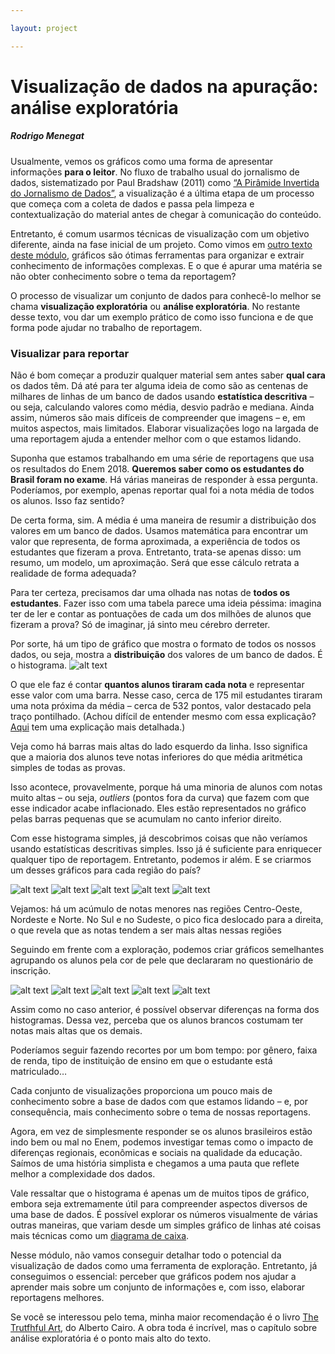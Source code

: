 ```yaml
---

layout: project

---
```


# Visualização de dados na apuração: análise exploratória
##### Rodrigo Menegat

Usualmente, vemos os gráficos como uma forma de apresentar informações **para o leitor**. No fluxo de trabalho usual do jornalismo de dados, sistematizado por Paul Bradshaw (2011) como [“A Pirâmide Invertida do Jornalismo de Dados”](https://onlinejournalismblog.com/2011/07/07/the-inverted-pyramid-of-data-journalism/), a visualização é a última etapa de um processo que começa com a coleta de dados e passa pela limpeza e contextualização do material antes de chegar à comunicação do conteúdo.

Entretanto, é comum usarmos técnicas de visualização com um objetivo diferente, ainda na fase inicial de um projeto. Como vimos em [outro texto deste módulo](http://meneg.at/dataviz-1/introducao-visualizacao-de-dados/), gráficos são ótimas ferramentas para organizar e extrair conhecimento de informações complexas. E o que é apurar uma matéria se não obter conhecimento sobre o tema da reportagem?

O processo de visualizar um conjunto de dados para conhecê-lo melhor se chama **visualização exploratória** ou **análise exploratória**. No restante desse texto, vou dar um exemplo prático de como isso funciona e de que forma pode ajudar no trabalho de reportagem.

### Visualizar para reportar

Não é bom começar a produzir qualquer material sem antes saber **qual cara** os dados têm. Dá até para ter alguma ideia de como são as centenas de milhares de linhas de um banco de dados usando **estatística descritiva** – ou seja, calculando valores como média, desvio padrão e mediana. Ainda assim, números são mais difíceis de compreender que imagens – e, em muitos aspectos, mais limitados. Elaborar visualizações logo na largada de uma reportagem ajuda a entender melhor com o que estamos lidando.

Suponha que estamos trabalhando em uma série de reportagens que usa os resultados do Enem 2018. **Queremos saber como os estudantes do Brasil foram no exame**. Há várias maneiras de responder à essa pergunta. Poderíamos, por exemplo, apenas reportar qual foi a nota média de todos os alunos. Isso faz sentido?

De certa forma, sim. A média é uma maneira de resumir a distribuição dos valores em um banco de dados. Usamos matemática para encontrar um valor que representa, de forma aproximada, a experiência de todos os estudantes que fizeram a prova. Entretanto, trata-se apenas disso: um resumo, um modelo, um aproximação. Será que esse cálculo retrata a realidade de forma adequada?

Para ter certeza, precisamos dar uma olhada nas notas de **todos os estudantes**. Fazer isso com uma tabela parece uma ideia péssima: imagina ter de ler e contar as pontuações de cada um dos milhões de alunos que fizeram a prova? Só de imaginar, já sinto meu cérebro derreter. 

Por sorte, há um tipo de gráfico que mostra o formato de todos os nossos dados, ou seja, mostra a **distribuição** dos valores de um banco de dados. É o histograma. 
![alt text](../imgs/histograma-enem.png "Histograma de notas do Enem 2018")

O que ele faz é contar **quantos alunos tiraram cada nota** e representar esse valor com uma barra. Nesse caso, cerca de 175 mil estudantes tiraram uma nota próxima da média – cerca de 532 pontos, valor destacado pela traço pontilhado. (Achou difícil de entender mesmo com essa explicação? [Aqui](https://pt.khanacademy.org/math/ap-statistics/quantitative-data-ap/histograms-stem-leaf/v/histograms-intro) tem uma explicação mais detalhada.) 

Veja como há barras mais altas do lado esquerdo da linha. Isso significa que a maioria dos alunos teve notas inferiores do que média aritmética simples de todas as provas. 

Isso acontece, provavelmente, porque há uma minoria de alunos com notas muito altas – ou seja, *outliers* (pontos fora da curva) que fazem com que esse indicador acabe inflacionado. Eles estão representados no gráfico pelas barras pequenas que se acumulam no canto inferior direito.

Com esse histograma simples, já descobrimos coisas que não veríamos usando estatísticas descritivas simples. Isso já é suficiente para enriquecer qualquer tipo de reportagem. Entretanto, podemos ir além. E se criarmos um desses gráficos para cada região do país?

![alt text](../imgs/multiplos-Centro-Oeste.png "Histograma de notas do Enem 2018 – Centro Oeste")
![alt text](../imgs/multiplos-Norte.png "Histograma de notas do Enem 2018 – Norte")
![alt text](../imgs/multiplos-Nordeste.png "Histograma de notas do Enem 2018 – Nordeste")
![alt text](../imgs/multiplos-Sudeste.png "Histograma de notas do Enem 2018 – Sudeste")
![alt text](../imgs/multiplos-Sul.png "Histograma de notas do Enem 2018 – Sul")

Vejamos: há um acúmulo de notas menores nas regiões Centro-Oeste, Nordeste e Norte. No Sul e no Sudeste, o pico fica deslocado para a direita, o que revela que as notas tendem a ser mais altas nessas regiões

Seguindo em frente com a exploração, podemos criar gráficos semelhantes agrupando os alunos pela cor de pele que declararam no questionário de inscrição.

![alt text](../imgs/multiplos-Amarelo.png "Histograma de notas do Enem 2018 – Amarelo")
![alt text](../imgs/multiplos-Indígena.png "Histograma de notas do Enem 2018 – Indígena")
![alt text](../imgs/multiplos-Branco.png "Histograma de notas do Enem 2018 – Branco")
![alt text](../imgs/multiplos-Preto.png "Histograma de notas do Enem 2018 – Preto")
![alt text](../imgs/multiplos-Pardo.png "Histograma de notas do Enem 2018 – Pardo")

Assim como no caso anterior, é possível observar diferenças na forma dos histogramas. Dessa vez, perceba que os alunos brancos costumam ter notas mais altas que os demais.

Poderíamos seguir fazendo recortes por um bom tempo: por gênero, faixa de renda, tipo de instituição de ensino em que o estudante está matriculado… 

Cada conjunto de visualizações proporciona um pouco mais de conhecimento sobre a base de dados com que estamos lidando – e, por consequência, mais conhecimento sobre o tema de nossas reportagens. 

Agora, em vez de simplesmente responder se os alunos brasileiros estão indo bem ou mal no Enem, podemos investigar temas como o impacto de diferenças regionais, econômicas e sociais na qualidade da educação. Saímos de uma história simplista e chegamos a uma pauta que reflete melhor a complexidade dos dados.

Vale ressaltar que o histograma é apenas um de muitos tipos de gráfico, embora seja extremamente útil para compreender aspectos diversos de uma base de dados. É possível explorar os números visualmente de várias outras maneiras, que variam desde um simples gráfico de linhas até coisas mais técnicas como um [diagrama de caixa](https://pt.wikipedia.org/wiki/Diagrama_de_caixa).

Nesse módulo, não vamos conseguir detalhar todo o potencial da visualização de dados como uma ferramenta de exploração. Entretanto, já conseguimos o essencial: perceber que gráficos podem nos ajudar a aprender mais sobre um conjunto de informações e, com isso, elaborar reportagens melhores.

Se você se interessou pelo tema, minha maior recomendação é o livro [The Trutfhful Art](https://www.amazon.com.br/Truthful-Art-Data-Charts-Communication/dp/0321934075), do Alberto Cairo. A obra toda é incrível, mas o capítulo sobre análise exploratória é o ponto mais alto do texto.